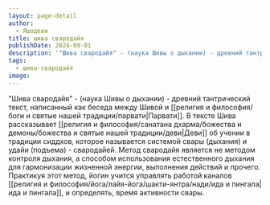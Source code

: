 ```yaml
---
layout: page-detail
author:
  - Яшодеви
title: шива свародайя
publishDate: 2024-09-01
description: '"Шива свародайя" - (наука Шивы о дыхании) - древний тантрический текст, написанный как беседа между Шивой и Парвати. В тексте Шива рассказывает Деви об учении в традиции сиддхов, которое называется системой свары (дыхания) и удайи (подъема) - свародайей.'
tags:
  - шива-свародайя
image:
---
```

"Шива свародайя" - (наука Шивы о дыхании) - древний тантрический текст, написанный как беседа между Шивой и [[религия и философия/боги и святые нашей традиции/парвати|Парвати]]. В тексте Шива рассказывает [[религия и философия/санатана дхарма/божества и демоны/божества и святые нашей традиции/деви|Деви]] об учении в традиции сиддхов, которое называется системой свары (дыхания) и удайи (подъема) - свародайей. Метод свародайя является не методом контроля дыхания, а способом использования естественного дыхания для гармонизации жизненной энергии, выполнения действий и прочего. Практикуя этот метод, йогин учится управлять работой каналов [[религия и философия/йога/лайя-йога/шакти-янтра/нади/ида и пингала|ида и пингала]], и определять, время активности свары.

